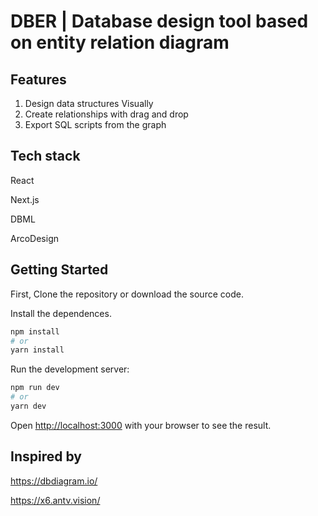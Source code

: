 # DBER | Database design tool based on entity relation diagram



## Features

1. Design data structures Visually
2. Create relationships with drag and drop
3. Export SQL scripts from the graph

## Tech stack

React

Next.js

DBML

ArcoDesign

## Getting Started

First, Clone the repository or download the source code.

Install the dependences.

```bash
npm install
# or
yarn install
```

Run the development server:

```bash
npm run dev
# or
yarn dev
```

Open [http://localhost:3000](http://localhost:3000) with your browser to see the result.

## Inspired by

https://dbdiagram.io/

https://x6.antv.vision/
